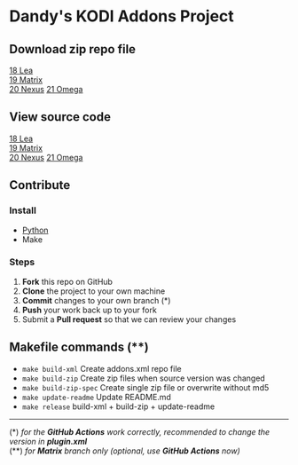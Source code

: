 # Dandy's KODI Addons Project

## Download zip repo file
[18 Lea](https://github.com/dandygithub/kodi/blob/master/addons/zip/repository.dandy.kodi/repository.dandy.kodi-1.4.2.zip?raw=true)  
[19 Matrix](https://github.com/dandygithub/kodi/blob/matrix/addons/zip/repository.dandy.kodi/repository.dandy.kodi-2.0.0.zip?raw=true)  
[20 Nexus](https://github.com/dandygithub/kodi/blob/matrix/addons/zip/repository.dandy.kodi/repository.dandy.kodi-2.1.0.zip?raw=true)
[21 Omega](https://github.com/dandygithub/kodi/blob/matrix/addons/zip/repository.dandy.kodi/repository.dandy.kodi-2.1.0.zip?raw=true)

## View source code
[18 Lea](https://github.com/dandygithub/kodi/tree/master)  
[19 Matrix](https://github.com/dandygithub/kodi/tree/matrix)  
[20 Nexus](https://github.com/dandygithub/kodi/tree/matrix)
[21 Omega](https://github.com/dandygithub/kodi/tree/matrix)

## Contribute
### Install
- [Python](https://www.python.org/downloads/)
- Make
### Steps
 1. **Fork** this repo on GitHub
 2. **Clone** the project to your own machine
 3. **Commit** changes to your own branch (*)
 4. **Push** your work back up to your fork
 5. Submit a **Pull request** so that we can review your changes

## Makefile commands (**)
- `make build-xml` Create addons.xml repo file
- `make build-zip` Create zip files when source version was changed
- `make build-zip-spec` Create single zip file or overwrite without md5
- `make update-readme` Update README.md
- `make release` build-xml + build-zip + update-readme

---
(*) _for the **GitHub Actions** work correctly, recommended to change the version in **plugin.xml**_ \
(**) _for **Matrix** branch only (optional, use **GitHub Actions** now)_
